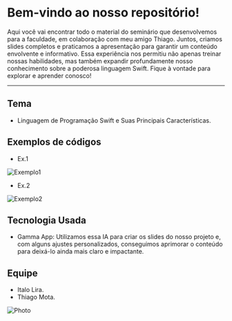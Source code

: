 # Bem-vindo ao nosso repositório!

Aqui você vai encontrar todo o material do seminário que desenvolvemos para a faculdade, em colaboração com meu amigo Thiago. Juntos, criamos slides completos e praticamos a apresentação para garantir um conteúdo envolvente e informativo. Essa experiência nos permitiu não apenas treinar nossas habilidades, mas também expandir profundamente nosso conhecimento sobre a poderosa linguagem Swift. Fique à vontade para explorar e aprender conosco!

<hr/>

## Tema
* Linguagem de Programação Swift e Suas Principais Características.

## Exemplos de códigos

* Ex.1

![Exemplo1](https://github.com/user-attachments/assets/6f7924f6-cd5c-424c-83f2-b4b8a95e4190)

* Ex.2

![Exemplo2](https://github.com/user-attachments/assets/48c3cc68-e8e7-49a3-8132-315ef1313311)

## Tecnologia Usada
* Gamma App: Utilizamos essa IA para criar os slides do nosso projeto e, com alguns ajustes personalizados, conseguimos aprimorar o conteúdo para deixá-lo ainda mais claro e impactante.

## Equipe
* Italo Lira. 
* Thiago Mota.
  
![Photo](https://github.com/user-attachments/assets/1e727b11-1ca5-4570-83fd-3f29be49efa1)
